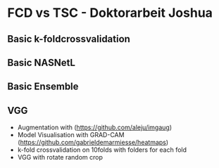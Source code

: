# FCD vs TSC - Doktorarbeit Joshua
## Basic k-foldcrossvalidation
## Basic NASNetL
## Basic Ensemble
## VGG
- Augmentation with (https://github.com/aleju/imgaug)
- Model Visualisation with GRAD-CAM (https://github.com/gabrieldemarmiesse/heatmaps)
- k-fold crossvalidation on 10folds with folders for each fold
- VGG with rotate random crop
